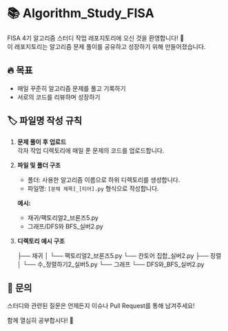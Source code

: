 # 📚 Algorithm_Study_FISA

FISA 4기 알고리즘 스터디 작업 레포지토리에 오신 것을 환영합니다! 🚀  
이 레포지토리는 알고리즘 문제 풀이를 공유하고 성장하기 위해 만들어졌습니다.

## 🔥 목표

- 매일 꾸준히 알고리즘 문제를 풀고 기록하기  
- 서로의 코드를 리뷰하며 성장하기
  
## 🏷️ 파일명 작성 규칙

1. **문제 풀이 후 업로드**  
   각자 작업 디렉토리에 매일 푼 문제의 코드를 업로드합니다.

2. **파일 및 폴더 구조**  
   - 폴더: 사용한 알고리즘 이름으로 하위 디렉토리를 생성합니다.  
   - 파일명: `[문제 제목]_[티어].py` 형식으로 작성합니다.

   **예시:**
   - 재귀/팩토리얼2_브론즈5.py
   - 그래프/DFS와 BFS_실버2.py
  
 3. **디렉토리 예시 구조**
    
    ├── 재귀 │
            └── 팩토리얼2_브론즈5.py
            └── 칸토어 집합_실버2.py
    ├── 정렬 │
            └── 수_정렬하기2_실버5.py
    └── 그래프
            └── DFS와_BFS_실버2.py

## 💬 문의

스터디와 관련된 질문은 언제든지 이슈나 Pull Request를 통해 남겨주세요!

함께 열심히 공부합시다! 💪
